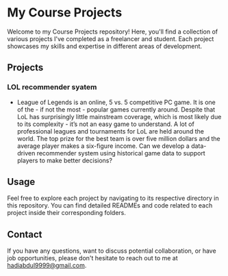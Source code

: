 # My Course Projects

Welcome to my Course Projects repository! Here, you'll find a collection of various projects I've completed as a freelancer and student. Each project showcases my skills and expertise in different areas of development. 

## Projects

### LOL recommender syatem
- League of Legends is an online, 5 vs. 5 competitive PC game. It is one of the - if not the most - popular games currently around. Despite that LoL has surprisingly little mainstream coverage, which is most likely due to its complexity - it’s not an easy game to understand. A lot of professional leagues and tournaments for LoL are held around the world. The top prize for the best team is over five million dollars and the average player makes a six-figure income. Can we develop a data-driven recommender system using historical game data to support players to make better decisions?

## Usage

Feel free to explore each project by navigating to its respective directory in this repository. You can find detailed READMEs and code related to each project inside their corresponding folders.

## Contact

If you have any questions, want to discuss potential collaboration, or have job opportunities, please don't hesitate to reach out to me at [hadiabdul9999@gmail.com](mailto:hadiabdul9999@gmail.com).

